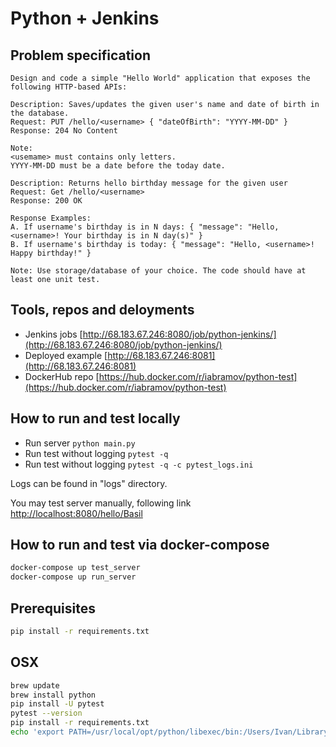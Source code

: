 # Python + Jenkins 

## Problem specification

```
Design and code a simple "Hello World" application that exposes the following HTTP-based APIs: 

Description: Saves/updates the given user's name and date of birth in the database. 
Request: PUT /hello/<username> { "dateOfBirth": "YYYY-MM-DD" }
Response: 204 No Content
 
Note:
<usemame> must contains only letters. 
YYYY-MM-DD must be a date before the today date. 

Description: Returns hello birthday message for the given user 
Request: Get /hello/<username> 
Response: 200 OK 

Response Examples: 
A. If username's birthday is in N days: { "message": "Hello, <username>! Your birthday is in N day(s)" } 
B. If username's birthday is today: { "message": "Hello, <username>! Happy birthday!" } 

Note: Use storage/database of your choice. The code should have at least one unit test. 
```

## Tools, repos and deloyments 

- Jenkins jobs [http://68.183.67.246:8080/job/python-jenkins/](http://68.183.67.246:8080/job/python-jenkins/)
- Deployed example [http://68.183.67.246:8081](http://68.183.67.246:8081)
- DockerHub repo [https://hub.docker.com/r/iabramov/python-test](https://hub.docker.com/r/iabramov/python-test)

## How to run and test locally

- Run server ```python main.py``` 
- Run test without logging ```pytest -q``` 
- Run test without logging ```pytest -q -c pytest_logs.ini``` 

Logs can be found in "logs" directory.

You may test server manually, following link [http://localhost:8080/hello/Basil](http://localhost:8080/hello/Basil)

## How to run and test via docker-compose
```bash
docker-compose up test_server
docker-compose up run_server
```

## Prerequisites
```bash
pip install -r requirements.txt
```
## OSX

```bash
brew update
brew install python
pip install -U pytest
pytest --version
pip install -r requirements.txt
echo 'export PATH=/usr/local/opt/python/libexec/bin:/Users/Ivan/Library/Python/3.7/bin:$PATH' >> ~/.bash_profile
```